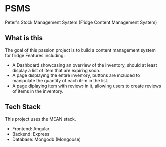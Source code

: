 # PSMS
Peter's Stock Management System (Fridge Content Management System)

## What is this
The goal of this passion project is to build a content management system for fridge
Features including:
- A Dashboard showcasing an overview of the inventory, should at least display a list of item that are expiring soon.
- A page displaying the entire inventory, buttons are included to manipulate the quantity of each item in the list.
- A page diplaying item with reviews in it, allowing users to create reviews of items in the inventory.

## Tech Stack
This project uses the MEAN stack.
- Frontend: Angular
- Backend: Express
- Database: Mongodb (Mongoose)

